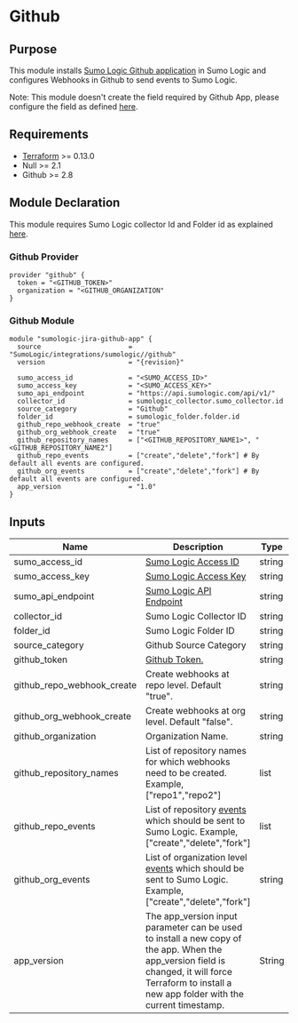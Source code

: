 # Github

## Purpose

This module installs [Sumo Logic Github application](https://help.sumologic.com/07Sumo-Logic-Apps/08App_Development/Github) in Sumo Logic and configures Webhooks in Github to send events to Sumo Logic.

Note: This module doesn't create the field required by Github App, please configure the field as defined [here](https://help.sumologic.com/07Sumo-Logic-Apps/08App_Development/GitHub/01Collect-Logs-for-the-GitHub-App#enable-github-event-tagging-at-sumo-logic).

## Requirements

* [Terraform](https://www.terraform.io/downloads.html) >= 0.13.0
* Null >= 2.1
* Github >= 2.8

## Module Declaration

This module requires Sumo Logic collector Id and Folder id as explained [here](https://github.com/SumoLogic/terraform-sumologic-integrations#prerequisites-for-using-modules).

### Github Provider
```shell
provider "github" {
  token = "<GITHUB_TOKEN>"
  organization = "<GITHUB_ORGANIZATION"
}
```

### Github Module
```shell
module "sumologic-jira-github-app" {
  source                      = "SumoLogic/integrations/sumologic//github"
  version                     = "{revision}"

  sumo_access_id              = "<SUMO_ACCESS_ID>"
  sumo_access_key             = "<SUMO_ACCESS_KEY>"
  sumo_api_endpoint           = "https://api.sumologic.com/api/v1/"
  collector_id                = sumologic_collector.sumo_collector.id
  source_category             = "Github"
  folder_id                   = sumologic_folder.folder.id
  github_repo_webhook_create  = "true"
  github_org_webhook_create   = "true"
  github_repository_names     = ["<GITHUB_REPOSITORY_NAME1>", "<GITHUB_REPOSITORY_NAME2"]
  github_repo_events          = ["create","delete","fork"] # By default all events are configured.
  github_org_events           = ["create","delete","fork"] # By default all events are configured.
  app_version                 = "1.0"
}
```

## Inputs

| Name | Description | Type | Default | Required |
|------|-------------|------|---------|:-----:|
|sumo_access_id|[Sumo Logic Access ID](https://help.sumologic.com/Manage/Security/Access-Keys)|string| |yes
|sumo_access_key|[Sumo Logic Access Key](https://help.sumologic.com/Manage/Security/Access-Keys)|string| |yes
|sumo_api_endpoint|[Sumo Logic API Endpoint](https://help.sumologic.com/APIs/General-API-Information/Sumo-Logic-Endpoints-and-Firewall-Security)|string|https://api.sumologic.com/api/v1/|yes
|collector_id|Sumo Logic Collector ID|string| |yes
|folder_id|Sumo Logic Folder ID|string| |yes
|source_category|Github Source Category|string|Github|yes
|github_token|[Github Token.](https://github.com/settings/tokens)|string| |yes
|github_repo_webhook_create|Create webhooks at repo level. Default "true".|string|true|no
|github_org_webhook_create|Create webhooks at org level. Default "false".|string|false|no
|github_organization|Organization Name.|string| |yes
|github_repository_names|List of repository names for which webhooks need to be created. Example, ["repo1","repo2"]|list| |yes
|github_repo_events|List of repository [events](https://docs.github.com/en/developers/webhooks-and-events/webhook-events-and-payloads) which should be sent to Sumo Logic. Example, ["create","delete","fork"]|list|List of all the Github Repo Events|yes
|github_org_events|List of organization level [events](https://docs.github.com/en/developers/webhooks-and-events/webhook-events-and-payloads) which should be sent to Sumo Logic. Example, ["create","delete","fork"]|string|List of all the Github Org Events|yes
|app_version|The app_version input parameter can be used to install a new copy of the app. When the app_version field is changed, it will force Terraform to install a new app folder with the current timestamp.|String|1.0|no
